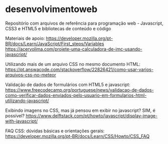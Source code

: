 # desenvolvimentoweb
Repositório com arquivos de referência para programação web - Javascript, CSS3 e HTML5 e bibliotecas de conteúdo e código

Materiais de apoio:
https://developer.mozilla.org/pt-BR/docs/Learn/JavaScript/First_steps/Variables
https://acervolima.com/projete-uma-calculadora-de-imc-usando-javascript/

Utilizando mais de um arquivo CSS no mesmo documento HTML:
https://pt.answacode.com/stackoverflow/22826421/como-usar-varios-arquivos-css-no-meteor

Validação de dados de formulários com HTML5 e javascript:
https://www.freecodecamp.org/portuguese/news/validacao-de-dados-como-verificar-dados-enviados-pelo-usuario-em-formularios-html-utilizando-javascript/

Exibindo imagens no CSS, mas já pensou em exibir no javascript? SIM, é possível?
https://www.delftstack.com/pt/howto/javascript/display-image-with-javascript/

FAQ CSS: dúvidas básicas e orientações gerais:
https://developer.mozilla.org/pt-BR/docs/Learn/CSS/Howto/CSS_FAQ
